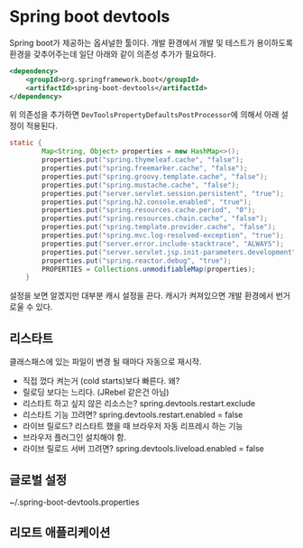 
Spring boot devtools
======================================

Spring boot가 제공하는 옵셔널한 툴이다. 개발 환경에서 개발 및 테스트가 용이하도록 환경을 갖추어주는데 일단 아래와 같이 의존성 추가가 필요하다.

```xml
<dependency>
    <groupId>org.springframework.boot</groupId>
    <artifactId>spring-boot-devtools</artifactId>
</dependency>
```

위 의존성을 추가하면 `DevToolsPropertyDefaultsPostProcessor`에 의해서 아래 설정이 적용된다. 


```java
static {
		Map<String, Object> properties = new HashMap<>();
		properties.put("spring.thymeleaf.cache", "false");
		properties.put("spring.freemarker.cache", "false");
		properties.put("spring.groovy.template.cache", "false");
		properties.put("spring.mustache.cache", "false");
		properties.put("server.servlet.session.persistent", "true");
		properties.put("spring.h2.console.enabled", "true");
		properties.put("spring.resources.cache.period", "0");
		properties.put("spring.resources.chain.cache", "false");
		properties.put("spring.template.provider.cache", "false");
		properties.put("spring.mvc.log-resolved-exception", "true");
		properties.put("server.error.include-stacktrace", "ALWAYS");
		properties.put("server.servlet.jsp.init-parameters.development", "true");
		properties.put("spring.reactor.debug", "true");
		PROPERTIES = Collections.unmodifiableMap(properties);
	}

```

설정을 보면 알겠지만 대부분 캐시 설정을 끈다. 캐시가 켜져있으면 개발 환경에서 번거로울 수 있다. 

## 리스타트
클래스패스에 있는 파일이 변경 될 때마다 자동으로 재시작.
- 직접 껐다 켜는거 (cold starts)보다 빠른다. 왜?
- 릴로딩 보다는 느리다. (JRebel 같은건 아님)
- 리스타트 하고 싶지 않은 리소스는? spring.devtools.restart.exclude
- 리스타트 기능 끄려면? spring.devtools.restart.enabled = false
- 라이브 릴로드? 리스타트 했을 때 브라우저 자동 리프레시 하는 기능
- 브라우저 플러그인 설치해야 함.
- 라이브 릴로드 서버 끄려면? spring.devtools.liveload.enabled = false

## 글로벌 설정
~/.spring-boot-devtools.properties

## 리모트 애플리케이션
 